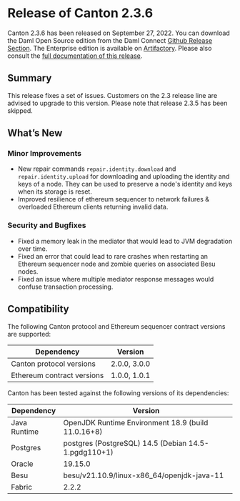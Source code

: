 # Release of Canton 2.3.6

Canton 2.3.6 has been released on September 27, 2022. You can download the Daml Open Source edition from the Daml Connect [Github Release Section](https://github.com/digital-asset/daml/releases/tag/v2.3.6). The Enterprise edition is available on [Artifactory](https://digitalasset.jfrog.io/artifactory/canton-enterprise/canton-enterprise-2.3.6.zip).
Please also consult the [full documentation of this release](https://docs.daml.com/2.3.6/canton/about.html).

## Summary
This release fixes a set of issues. Customers on the 2.3 release line are advised to upgrade to this version.
Please note that release 2.3.5 has been skipped.

## What’s New

### Minor Improvements
- New repair commands `repair.identity.download` and `repair.identity.upload` for downloading and uploading the identity and keys of a node. They can be used to preserve a node's identity and keys when its storage is reset.
- Improved resilience of ethereum sequencer to network failures & overloaded Ethereum clients returning invalid data.

### Security and Bugfixes
- Fixed a memory leak in the mediator that would lead to JVM degradation over time.
- Fixed an error that could lead to rare crashes when restarting an Ethereum sequencer node and zombie queries on associated Besu nodes.
- Fixed an issue where multiple mediator response messages would confuse transaction processing.

## Compatibility

The following Canton protocol and Ethereum sequencer contract versions are supported:

| Dependency                 | Version                    |
|----------------------------|----------------------------|
| Canton protocol versions   | 2.0.0, 3.0.0          |
| Ethereum contract versions | 1.0.0, 1.0.1 |

Canton has been tested against the following versions of its dependencies:

| Dependency                 | Version                    |
|----------------------------|----------------------------|
| Java Runtime               | OpenJDK Runtime Environment 18.9 (build 11.0.16+8)               |
| Postgres                   | postgres (PostgreSQL) 14.5 (Debian 14.5-1.pgdg110+1)           |
| Oracle                     | 19.15.0             |
| Besu                       | besu/v21.10.9/linux-x86_64/openjdk-java-11               |
| Fabric                     | 2.2.2             |




